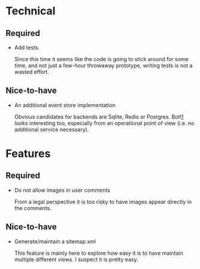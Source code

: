 # Technical

## Required

- Add tests.

  Since this time it seems like the code is going to stick around for
  some time, and not just a few-hour throwaway prototype, writing tests
  is not a wasted effort.

## Nice-to-have

- An additional event store implementation

  Obvious candidates for backends are Sqlite, Redis or Postgres.
  Bolt[1] looks interesting too, especially from an operational point of
  view (i.e. no additional service necessary).

# Features

## Required

- Do not allow images in user comments

  From a legal perspective it is too risky to have images appear
  directly in the comments.

## Nice-to-have

- Generate/maintain a sitemap.xml

  This feature is mainly here to explore how easy it is to have maintain
  multiple different views.  I suspect it is pretty easy.

[1]: https://github.com/boltdb/bolt
